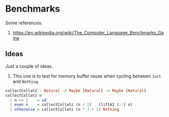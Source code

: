 # Benchmarks

Some references:

1. https://en.wikipedia.org/wiki/The_Computer_Language_Benchmarks_Game

## Ideas

Just a couple of ideas.

1. This one is to test for memory buffer reuse when cycling between `Just` and `Nothing`.
```hs
collectCollatz : Natural -> Maybe [Natural] -> Maybe [Natural]
collectCollatz n
  | n <= 1    = id
  | even n    = collectCollatz (n / 2) . (liftA2 (::) n)
  | otherwise = collectCollatz (n * 3 + 1) Nothing
```
